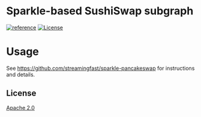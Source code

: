 # Sparkle-based SushiSwap subgraph
[![reference](https://img.shields.io/badge/godoc-reference-5272B4.svg?style=flat-square)](https://pkg.go.dev/github.com/streamingfast/sparkle-sushiswap)
[![License](https://img.shields.io/badge/License-Apache%202.0-blue.svg)](https://opensource.org/licenses/Apache-2.0)

# Usage

See https://github.com/streamingfast/sparkle-pancakeswap for instructions and details.


## License

[Apache 2.0](LICENSE)

